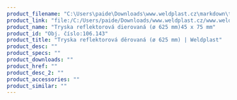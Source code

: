 ```yaml
---
product_filename: "C:\Users\paide\Downloads\www.weldplast.cz\markdown\tryska-reflektorova-derovana-o-625-mm.md"
product_link: "file:/C:/Users/paide/Downloads/www.weldplast.cz/www.weldplast.cz/sk/tryska-reflektorova-derovana-o-625-mm"
product_name: "Tryska reflektorová dierovaná (ø 625 mm)45 x 75 mm"
product_id: "Obj. číslo:106.143"
product_title: "Tryska reflektorová děrovaná (ø 625 mm) | Weldplast"
product_desc: ""
product_specs: ""
product_downloads: ""
product_href: ""
product_desc_2: ""
product_accessories: ""
product_similar: ""
---
```

